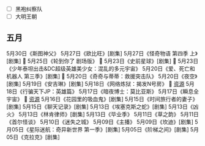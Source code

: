 - [ ] 黑袍纠察队
- [ ] 大明王朝
## 五月
5月30日《斯图神父》
5月27日《欧比旺》[剧集] 
5月27日《怪奇物语 第四季 上》[剧集]  🔖
5月25日《轮到你了 剧场版》  🔖
5月23日《史前星球》[剧集]  🔖
5月23日《少年泰坦出击&DC超级英雄美少女：混乱的多元宇宙》 
5月20日《爱、死亡和机器人 第三季》[剧集]  🔖
5月20日《奇奇与蒂蒂：救援突击队》 
5月20日《夜空》[剧集] 
5月19日《安吉琳》[剧集] 
5月18日《网络炼狱：揭发N号房》 🔖 [资源](https://ddrk.me/cyber-hell/)
5月18日《行骗天下JP：英雄篇》 
5月17日《暗夜博士：莫比亚斯》 
5月17日《瞬息全宇宙》 🔖    [资源](https://ddrk.me/everything-everywhere-all-at-once/)
5月16日《花园里的吸血鬼》[剧集] 
5月15日《时间旅行者的妻子》[剧集] 
5月15日《聊天记录》[剧集] 
5月13日《埃塞克斯之蛇》[剧集] 
5月13日《凶火》 
5月13日《林肯律师》[剧集] 
5月13日《毕业季》 
5月11日《草之韵》 
5月11日《首尔怪谈》 
5月10日《迷失之城》 
5月09日《主播》 
5月09日《坎迪》[剧集] 
5月05日《星际迷航：奇异新世界 第一季》[剧集] 
5月05日《阶梯之间》[剧集] 
5月05日《克拉克》[剧集]
